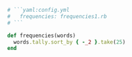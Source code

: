 ```ruby
# ```yaml:config.yml
#   frequencies: frequencies1.rb
# ```
```

```ruby:frequencies1.rb
def frequencies(words)
  words.tally.sort_by { -_2 }.take(25)
end
```
